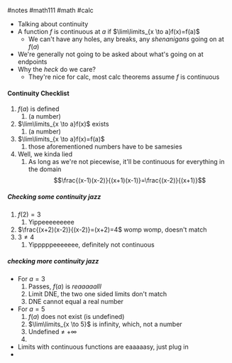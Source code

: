 #notes #math111 #math #calc 

- Talking about continuity  
- A function $f$ is continuous at *a* if $\lim\limits_{x \to a}f(x)=f(a)$
	- We can't have any holes, any breaks, any *shenanigans* going on at $f(a)$ 
- We're generally not going to be asked about what's going on at endpoints
- Why the *heck* do we care?
	- They're nice for calc, most calc theorems assume $f$ is continuous
#### Continuity Checklist
1. $f(a)$ is defined
	1. (a number)
2. $\lim\limits_{x \to a}f(x)$ exists
	1. (a number)
3. $\lim\limits_{x \to a}f(x)=f(a)$
	1. those aforementioned numbers have to be samesies
4. Well, we kinda lied
	1. As long as we're not piecewise, it'll be continuous for everything in the domain
$$\frac{(x-1)(x-2)}{(x+1)(x-1)}=\frac{(x-2)}{(x+1)}$$
##### Checking some continuity jazz
1. $f(2) = 3$
	1. Yippeeeeeeeee
2. $\frac{(x+2)(x-2)}{(x-2)}=(x+2)=4$ womp womp, doesn't match
3. $3\ne4$
	1. Yipppppeeeeeee, definitely not continuous

##### checking more continuity jazz
- For $a=3$
	1. Passes, $f(a)$ is *reaaaaalll*
	2. Limit DNE, the two one sided limits don't match
	3. DNE cannot equal a real number
- For $a=5$
	1. $f(a)$ does not exist (is undefined)
	2. $\lim\limits_{x \to 5}$ is infinity, which, not a number
	3. Undefined $\ne$ $+\infty$ 
	4. 
- Limits with continuous functions are eaaaaasy, just plug in
- 



